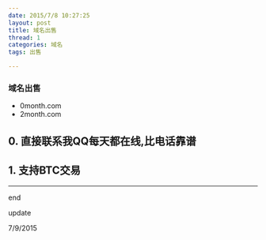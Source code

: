 ```yaml
---
date: 2015/7/8 10:27:25 
layout: post
title: 域名出售
thread: 1
categories: 域名
tags: 出售

---
```


### 域名出售

* 0month.com
* 2month.com

## 0. 直接联系我QQ每天都在线,比电话靠谱
## 1. 支持BTC交易



-----------------------------

end

update

7/9/2015